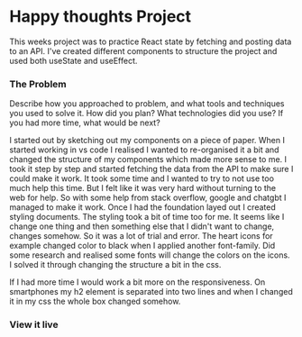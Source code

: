 # Happy thoughts Project
This weeks project was to practice React state by fetching and posting data to an API. I've created different components to structure the project and used both useState and useEffect.

### The Problem

Describe how you approached to problem, and what tools and techniques you used to solve it. How did you plan? What technologies did you use? If you had more time, what would be next?

I started out by sketching out my components on a piece of paper. When I started working in vs code I realised I wanted to re-organised it a bit and changed the structure of my components which made more sense to me. I took it step by step and started fetching the data from the API to make sure I could make it work. It took some time and I wanted to try to not use too much help this time. But I felt like it was very hard without turning to the web for help. So with some help from stack overflow, google and chatgbt I managed to make it work. Once I had the foundation layed out I created styling documents. The styling took a bit of time too for me. It seems like I change one thing and then something else that I didn't want to change, changes somehow. So it was a lot of trial and error. The heart icons for example changed color to black when I applied another font-family. Did some research and realised some fonts will change the colors on the icons. I solved it through changing the structure a bit in the css.

If I had more time I would work a bit more on the responsiveness. On smartphones my h2 element is separated into two lines and when I changed it in my css the whole box changed somehow.

### View it live
